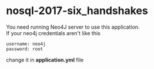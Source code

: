 # nosql-2017-six_handshakes

You need running Neo4J server to use this application.<br>
If your neo4j credentials aren't like this 

```
username: neo4j 
password: root
``` 
change it in **application.yml** file 

